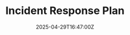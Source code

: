 ---
title: Incident Response Plan
linkTitle: Incident Response Plan
date: '2025-04-29T16:47:00Z'
weight: 1
description: Immediate response procedures include assessing incident severity, activating
  emergency protocols, and protecting data. Recovery involves structured teams managing
  restoration, communication, and compliance, with post-recovery analysis for continuous
  improvement.
draft: false
ref: incident-response-plan
---